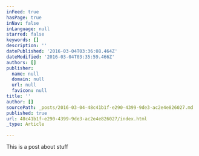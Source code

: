 ```yaml
---
inFeed: true
hasPage: true
inNav: false
inLanguage: null
starred: false
keywords: []
description: ''
datePublished: '2016-03-04T03:36:08.464Z'
dateModified: '2016-03-04T03:35:59.466Z'
authors: []
publisher:
  name: null
  domain: null
  url: null
  favicon: null
title: ''
author: []
sourcePath: _posts/2016-03-04-48c41b1f-e290-4399-9de3-ac2e4e826027.md
published: true
url: 48c41b1f-e290-4399-9de3-ac2e4e826027/index.html
_type: Article

---
```

This is a post about stuff
